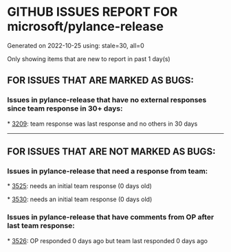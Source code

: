 
# GITHUB ISSUES REPORT FOR microsoft/pylance-release


Generated on 2022-10-25 using: stale=30, all=0


Only showing items that are new to report in past 1 day(s)


## FOR ISSUES THAT ARE MARKED AS BUGS:


### Issues in pylance-release that have no external responses since team response in 30+ days:


\* [3209](https://github.com/microsoft/pylance-release/issues/3209 "fr-string support "): team response was last response and no others in 30 days

---

## FOR ISSUES THAT ARE NOT MARKED AS BUGS:


### Issues in pylance-release that need a response from team:


\* [3525](https://github.com/microsoft/pylance-release/issues/3525 "False &quot;Symbol&quot; is unknown import symbol"): needs an initial team response (0 days old)

\* [3530](https://github.com/microsoft/pylance-release/issues/3530 "Duplicate Results"): needs an initial team response (0 days old)

### Issues in pylance-release that have comments from OP after last team response:


\* [3526](https://github.com/microsoft/pylance-release/issues/3526 "torch.testing.assert_close not exported from module"): OP responded 0 days ago but team last responded 0 days ago
